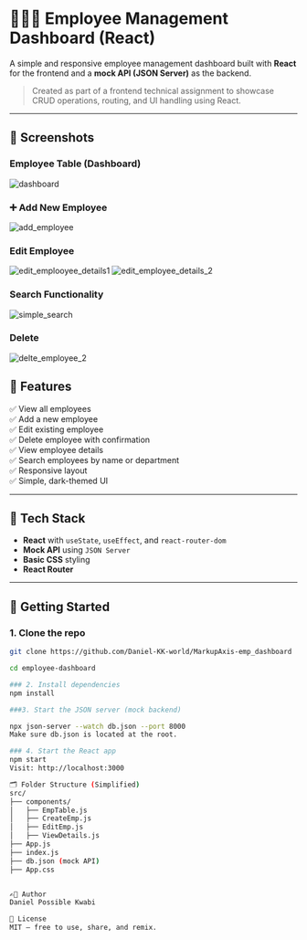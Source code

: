 # 🧑🏽‍💼 Employee Management Dashboard (React)

A simple and responsive employee management dashboard built with **React** for the frontend and a **mock API (JSON Server)** as the backend.

> Created as part of a frontend technical assignment to showcase CRUD operations, routing, and UI handling using React.

---

## 📸 Screenshots

### Employee Table (Dashboard)


![dashboard](https://github.com/user-attachments/assets/44539c57-8376-4c58-8768-6a240a444d68)

### ➕ Add New Employee
![add_employee](https://github.com/user-attachments/assets/98fcf6ba-fafb-4f0e-9b91-1d3f0c6bacd7)



### Edit Employee

![edit_emplooyee_details1](https://github.com/user-attachments/assets/71175e82-8f2e-465f-9d19-95e93942102d)
![edit_employee_details_2](https://github.com/user-attachments/assets/84525f33-900c-4cdc-af36-7fd34a2a7338)



### Search Functionality

![simple_search](https://github.com/user-attachments/assets/958e0046-a605-42cf-8ff6-257d1567ca5b)

### Delete

![delte_employee_2](https://github.com/user-attachments/assets/e9740a79-51e3-4cbc-b37f-ba0daab6a88d)


## 🧰 Features

✅ View all employees  
✅ Add a new employee  
✅ Edit existing employee  
✅ Delete employee with confirmation  
✅ View employee details  
✅ Search employees by name or department  
✅ Responsive layout  
✅ Simple, dark-themed UI

---

## 🧪 Tech Stack

- **React** with `useState`, `useEffect`, and `react-router-dom`
- **Mock API** using `JSON Server`
- **Basic CSS** styling
- **React Router**

---

## 🚀 Getting Started

### 1. Clone the repo

```bash
git clone https://github.com/Daniel-KK-world/MarkupAxis-emp_dashboard 

cd employee-dashboard

### 2. Install dependencies
npm install

###3. Start the JSON server (mock backend)

npx json-server --watch db.json --port 8000
Make sure db.json is located at the root.

### 4. Start the React app
npm start
Visit: http://localhost:3000

🗂 Folder Structure (Simplified)
src/
├── components/
│   ├── EmpTable.js
│   ├── CreateEmp.js
│   ├── EditEmp.js
│   ├── ViewDetails.js
├── App.js
├── index.js
├── db.json (mock API)
├── App.css


✍🏽 Author
Daniel Possible Kwabi

📝 License
MIT – free to use, share, and remix.
```
